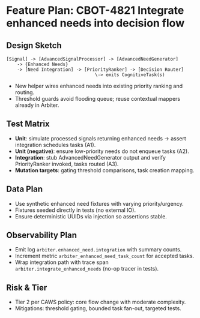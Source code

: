 # Feature Plan: CBOT-4821 Integrate enhanced needs into decision flow

## Design Sketch
```
[Signal] -> [AdvancedSignalProcessor] -> [AdvancedNeedGenerator]
    -> {Enhanced Needs}
    -> [Need Integration] -> [PriorityRanker] -> [Decision Router]
                                 \-> emits CognitiveTask(s)
```
- New helper wires enhanced needs into existing priority ranking and routing.
- Threshold guards avoid flooding queue; reuse contextual mappers already in Arbiter.

## Test Matrix
- **Unit**: simulate processed signals returning enhanced needs -> assert integration schedules tasks (A1).
- **Unit (negative)**: ensure low-priority needs do not enqueue tasks (A2).
- **Integration**: stub AdvancedNeedGenerator output and verify PriorityRanker invoked, tasks routed (A3).
- **Mutation targets**: gating threshold comparisons, task creation mapping.

## Data Plan
- Use synthetic enhanced need fixtures with varying priority/urgency.
- Fixtures seeded directly in tests (no external IO).
- Ensure deterministic UUIDs via injection so assertions stable.

## Observability Plan
- Emit log `arbiter.enhanced_need.integration` with summary counts.
- Increment metric `arbiter_enhanced_need_task_count` for accepted tasks.
- Wrap integration path with trace span `arbiter.integrate_enhanced_needs` (no-op tracer in tests).

## Risk & Tier
- Tier 2 per CAWS policy: core flow change with moderate complexity.
- Mitigations: threshold gating, bounded task fan-out, targeted tests.
